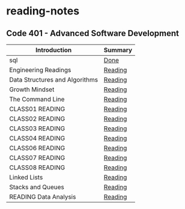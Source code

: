 # reading-notes
## Code 401 - Advanced Software Development

| Introduction     | Summary          |
| ----------- | -----------   |
| sql         | [Done](./sql/sql.md)       |
| Engineering Readings  | [Reading](./EngineeringReadings/EngineeringReadings.md)       |
|Data Structures and Algorithms   | [Reading](./DataStructuresAndAlgorithms/DataStructuresAndAlgorithms.md)       |
| Growth Mindset         | [Reading](./GrowthMindset//GrowthMindset.md)       |
|   The Command Line     | [Reading](./TheCommandLine//The_Command_Line.md)       |
| CLASS01 READING   |  [Reading](./class01.md)      |
| CLASS02 READING   | [Reading](./class02.md)       |
| CLASS03 READING   | [Reading](./class03.md)       |
| CLASS04 READING   | [Reading](./class04.md)       |
| CLASS06 READING   |  [Reading](./class06.md)      |
| CLASS07 READING   |  [Reading](./class07.md)      |
| CLASS08 READING   |  [Reading](./class08.md)      |
| Linked Lists         | [Reading](./LinkedLists.md)       |
|  Stacks and Queues  |  [Reading](./Stacks%26Queues.md)      |
| READING Data Analysis    | [Reading](./DataAnalysis.md)       |
